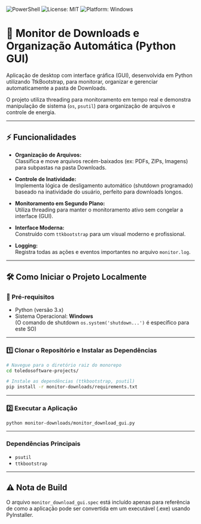 ![PowerShell](https://img.shields.io/badge/PowerShell-5.1%2B-blue.svg?style=for-the-badge&logo=powershell)
![License: MIT](https://img.shields.io/badge/License-MIT-yellow.svg?style=for-the-badge)
![Platform: Windows](https://img.shields.io/badge/Platform-Windows-0078D6.svg?style=for-the-badge&logo=windows)

# 💾 Monitor de Downloads e Organização Automática (Python GUI)

Aplicação de desktop com interface gráfica (GUI), desenvolvida em Python utilizando TtkBootstrap, para monitorar, organizar e gerenciar automaticamente a pasta de Downloads.

O projeto utiliza threading para monitoramento em tempo real e demonstra manipulação de sistema (`os`, `psutil`) para organização de arquivos e controle de energia.

---

## ⚡ Funcionalidades

- **Organização de Arquivos:**  
    Classifica e move arquivos recém-baixados (ex: PDFs, ZIPs, Imagens) para subpastas na pasta Downloads.

- **Controle de Inatividade:**  
    Implementa lógica de desligamento automático (shutdown programado) baseado na inatividade do usuário, perfeito para downloads longos.

- **Monitoramento em Segundo Plano:**  
    Utiliza threading para manter o monitoramento ativo sem congelar a interface (GUI).

- **Interface Moderna:**  
    Construído com `ttkbootstrap` para um visual moderno e profissional.

- **Logging:**  
    Registra todas as ações e eventos importantes no arquivo `monitor.log`.

---

## 🛠️ Como Iniciar o Projeto Localmente

### 🔧 Pré-requisitos

- Python (versão 3.x)
- Sistema Operacional: **Windows**  
    (O comando de shutdown `os.system('shutdown...')` é específico para este SO)

---

### 1️⃣ Clonar o Repositório e Instalar as Dependências

```sh
# Navegue para o diretório raiz do monorepo
cd toledosoftware-projects/

# Instale as dependências (ttkbootstrap, psutil)
pip install -r monitor-downloads/requirements.txt
```

---

### 2️⃣ Executar a Aplicação

```sh
python monitor-downloads/monitor_download_gui.py
```

---

### Dependências Principais

- `psutil`
- `ttkbootstrap`

---

## ⚠️ Nota de Build

O arquivo `monitor_download_gui.spec` está incluído apenas para referência de como a aplicação pode ser convertida em um executável (.exe) usando PyInstaller.